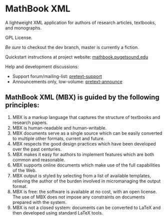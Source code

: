 MathBook XML
============

A lightweight XML application for authors of research articles, textbooks, and monographs.

GPL License.

*Be sure* to checkout the dev branch, master is currently a fiction.

Quickstart instructions at project website:  [mathbook.pugetsound.edu](http://mathbook.pugetsound.edu)

Help and development discussions: 
* Support forum/mailing-list: [pretext-support](https://groups.google.com/forum/#!forum/pretext-support)
* Announcements only, low-volume: [pretext-announce](https://groups.google.com/forum/#!forum/pretext-announce)


MathBook XML (MBX) is guided by the following principles:
---------------------------------------------------------

1. MBX is a markup language that captures the structure of
textbooks and research papers.
2. MBX is human-readable and human-writable.
3. MBX documents serve as a single source which can be
easily converted to multiple other formats, current and future.
4. MBX respects the good design practices which have been
developed over the past centuries.
5. MBX makes it easy for authors to implement features which
are both common and reasonable.
6. MBX supports online documents which make use of the full
capabilities of the Web.
7. MBX output is styled by selecting from a list of available
templates, relieving the author of the burden involved
in micromanaging the output format.
8. MBX is free: the software is available at no cost, with an
open license. The use of MBX does not impose any constraints
on documents prepared with the system.
9. MBX is not a closed system: documents can be converted to
LaTeX and then developed using standard LaTeX tools.


